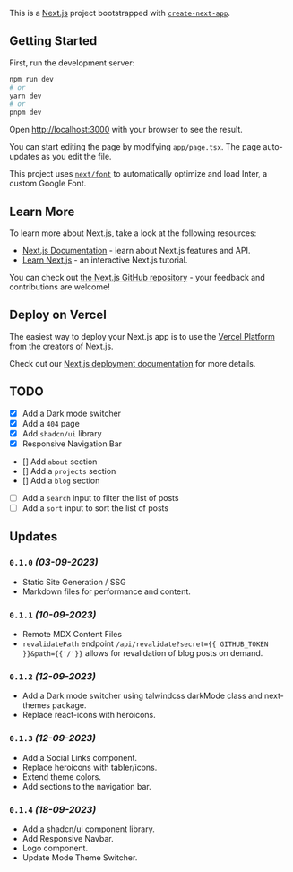 This is a [Next.js](https://nextjs.org/) project bootstrapped with [`create-next-app`](https://github.com/vercel/next.js/tree/canary/packages/create-next-app).

## Getting Started

First, run the development server:

```bash
npm run dev
# or
yarn dev
# or
pnpm dev
```

Open [http://localhost:3000](http://localhost:3000) with your browser to see the result.

You can start editing the page by modifying `app/page.tsx`. The page auto-updates as you edit the file.

This project uses [`next/font`](https://nextjs.org/docs/basic-features/font-optimization) to automatically optimize and load Inter, a custom Google Font.

## Learn More

To learn more about Next.js, take a look at the following resources:

- [Next.js Documentation](https://nextjs.org/docs) - learn about Next.js features and API.
- [Learn Next.js](https://nextjs.org/learn) - an interactive Next.js tutorial.

You can check out [the Next.js GitHub repository](https://github.com/vercel/next.js/) - your feedback and contributions are welcome!

## Deploy on Vercel

The easiest way to deploy your Next.js app is to use the [Vercel Platform](https://vercel.com/new?utm_medium=default-template&filter=next.js&utm_source=create-next-app&utm_campaign=create-next-app-readme) from the creators of Next.js.

Check out our [Next.js deployment documentation](https://nextjs.org/docs/deployment) for more details.

## TODO

- [X] Add a Dark mode switcher
- [X] Add a `404` page
- [X] Add `shadcn/ui` library
- [X] Responsive Navigation Bar
- [] Add `about` section 
- [] Add a `projects` section
- [] Add a `blog` section
- [ ] Add a `search` input to filter the list of posts
- [ ] Add a `sort` input to sort the list of posts

## Updates
### `0.1.0` _(03-09-2023)_
- Static Site Generation / SSG 
- Markdown files for performance and content.
### `0.1.1` _(10-09-2023)_
- Remote MDX Content Files
- `revalidatePath` endpoint `/api/revalidate?secret={{ GITHUB_TOKEN }}&path={{'/'}}` allows for revalidation of blog posts on demand.
### `0.1.2` _(12-09-2023)_
- Add a Dark mode switcher using talwindcss darkMode class and next-themes package.
- Replace react-icons with heroicons.
### `0.1.3` _(12-09-2023)_
- Add a Social Links component.
- Replace heroicons with tabler/icons.
- Extend theme colors.
- Add sections to the navigation bar.
### `0.1.4` _(18-09-2023)_
- Add a shadcn/ui component library.
- Add Responsive Navbar.
- Logo component.
- Update Mode Theme Switcher.

